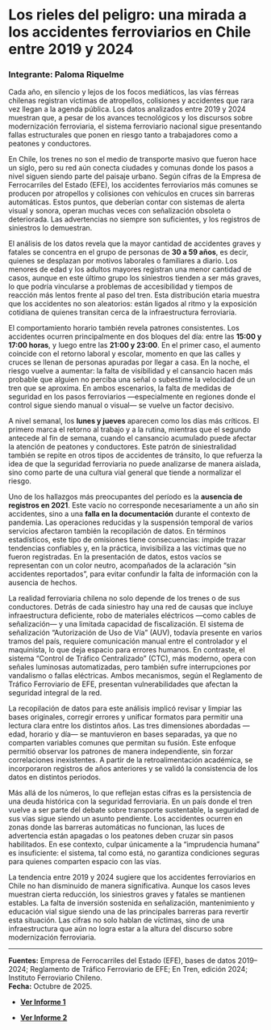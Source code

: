 # Los rieles del peligro: una mirada a los accidentes ferroviarios en Chile entre 2019 y 2024
### Integrante: Paloma Riquelme 

Cada año, en silencio y lejos de los focos mediáticos, las vías férreas chilenas registran víctimas de atropellos, colisiones y accidentes que rara vez llegan a la agenda pública. Los datos analizados entre 2019 y 2024 muestran que, a pesar de los avances tecnológicos y los discursos sobre modernización ferroviaria, el sistema ferroviario nacional sigue presentando fallas estructurales que ponen en riesgo tanto a trabajadores como a peatones y conductores.

En Chile, los trenes no son el medio de transporte masivo que fueron hace un siglo, pero su red aún conecta ciudades y comunas donde los pasos a nivel siguen siendo parte del paisaje urbano. Según cifras de la Empresa de Ferrocarriles del Estado (EFE), los accidentes ferroviarios más comunes se producen por atropellos y colisiones con vehículos en cruces sin barreras automáticas. Estos puntos, que deberían contar con sistemas de alerta visual y sonora, operan muchas veces con señalización obsoleta o deteriorada. Las advertencias no siempre son suficientes, y los registros de siniestros lo demuestran.

El análisis de los datos revela que la mayor cantidad de accidentes graves y fatales se concentra en el grupo de personas de **30 a 59 años**, es decir, quienes se desplazan por motivos laborales o familiares a diario. Los menores de edad y los adultos mayores registran una menor cantidad de casos, aunque en este último grupo los siniestros tienden a ser más graves, lo que podría vincularse a problemas de accesibilidad y tiempos de reacción más lentos frente al paso del tren. Esta distribución etaria muestra que los accidentes no son aleatorios: están ligados al ritmo y la exposición cotidiana de quienes transitan cerca de la infraestructura ferroviaria.

El comportamiento horario también revela patrones consistentes. Los accidentes ocurren principalmente en dos bloques del día: entre las **15:00 y 17:00 horas**, y luego entre las **21:00 y 23:00**. En el primer caso, el aumento coincide con el retorno laboral y escolar, momento en que las calles y cruces se llenan de personas apuradas por llegar a casa. En la noche, el riesgo vuelve a aumentar: la falta de visibilidad y el cansancio hacen más probable que alguien no perciba una señal o subestime la velocidad de un tren que se aproxima. En ambos escenarios, la falta de medidas de seguridad en los pasos ferroviarios —especialmente en regiones donde el control sigue siendo manual o visual— se vuelve un factor decisivo.

A nivel semanal, los **lunes y jueves** aparecen como los días más críticos. El primero marca el retorno al trabajo y a la rutina, mientras que el segundo antecede al fin de semana, cuando el cansancio acumulado puede afectar la atención de peatones y conductores. Este patrón de siniestralidad también se repite en otros tipos de accidentes de tránsito, lo que refuerza la idea de que la seguridad ferroviaria no puede analizarse de manera aislada, sino como parte de una cultura vial general que tiende a normalizar el riesgo.

Uno de los hallazgos más preocupantes del período es la **ausencia de registros en 2021**. Este vacío no corresponde necesariamente a un año sin accidentes, sino a una **falla en la documentación** durante el contexto de pandemia. Las operaciones reducidas y la suspensión temporal de varios servicios afectaron también la recopilación de datos. En términos estadísticos, este tipo de omisiones tiene consecuencias: impide trazar tendencias confiables y, en la práctica, invisibiliza a las víctimas que no fueron registradas. En la presentación de datos, estos vacíos se representan con un color neutro, acompañados de la aclaración “sin accidentes reportados”, para evitar confundir la falta de información con la ausencia de hechos.

La realidad ferroviaria chilena no solo depende de los trenes o de sus conductores. Detrás de cada siniestro hay una red de causas que incluye infraestructura deficiente, robo de materiales eléctricos —como cables de señalización— y una limitada capacidad de fiscalización. El sistema de señalización “Autorización de Uso de Vía” (AUV), todavía presente en varios tramos del país, requiere comunicación manual entre el controlador y el maquinista, lo que deja espacio para errores humanos. En contraste, el sistema “Control de Tráfico Centralizado” (CTC), más moderno, opera con señales luminosas automatizadas, pero también sufre interrupciones por vandalismo o fallas eléctricas. Ambos mecanismos, según el Reglamento de Tráfico Ferroviario de EFE, presentan vulnerabilidades que afectan la seguridad integral de la red.

La recopilación de datos para este análisis implicó revisar y limpiar las bases originales, corregir errores y unificar formatos para permitir una lectura clara entre los distintos años. Las tres dimensiones abordadas —edad, horario y día— se mantuvieron en bases separadas, ya que no comparten variables comunes que permitan su fusión. Este enfoque permitió observar los patrones de manera independiente, sin forzar correlaciones inexistentes. A partir de la retroalimentación académica, se incorporaron registros de años anteriores y se validó la consistencia de los datos en distintos periodos.

Más allá de los números, lo que reflejan estas cifras es la persistencia de una deuda histórica con la seguridad ferroviaria. En un país donde el tren vuelve a ser parte del debate sobre transporte sustentable, la seguridad de sus vías sigue siendo un asunto pendiente. Los accidentes ocurren en zonas donde las barreras automáticas no funcionan, las luces de advertencia están apagadas o los peatones deben cruzar sin pasos habilitados. En ese contexto, culpar únicamente a la “imprudencia humana” es insuficiente: el sistema, tal como está, no garantiza condiciones seguras para quienes comparten espacio con las vías.

La tendencia entre 2019 y 2024 sugiere que los accidentes ferroviarios en Chile no han disminuido de manera significativa. Aunque los casos leves muestran cierta reducción, los siniestros graves y fatales se mantienen estables. La falta de inversión sostenida en señalización, mantenimiento y educación vial sigue siendo una de las principales barreras para revertir esta situación. Las cifras no solo hablan de víctimas, sino de una infraestructura que aún no logra estar a la altura del discurso sobre modernización ferroviaria.

---

**Fuentes:** Empresa de Ferrocarriles del Estado (EFE), bases de datos 2019–2024; Reglamento de Tráfico Ferroviario de EFE; En Tren, edición 2024; Instituto Ferroviario Chileno.  
**Fecha:** Octubre de 2025.  
- **[Ver Informe 1](https://www.conaset.cl/wp-content/uploads/2025/02/Informe-Siniestros-Ferroviarios-2014-2023.pdf)**

- **[Ver Informe 2](https://conaset.cl/wp-content/uploads/2025/07/Informe-nacional-de-siniestros-en-Chile-2024.pdf)**